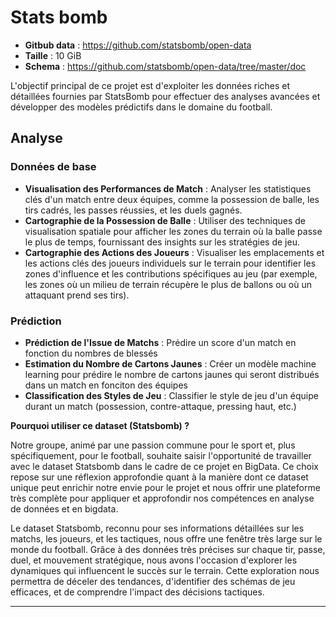 # Stats bomb

- **Gitbub data** : https://github.com/statsbomb/open-data
- **Taille** : 10 GiB
- **Schema** : https://github.com/statsbomb/open-data/tree/master/doc

L'objectif principal de ce projet est d'exploiter les données riches et détaillées fournies par StatsBomb pour effectuer des analyses avancées et développer des modèles prédictifs dans le domaine du football.

## Analyse

### Données de base
- **Visualisation des Performances de Match** : Analyser les statistiques clés d'un match entre deux équipes, comme la possession de balle, les tirs cadrés, les passes réussies, et les duels gagnés.
- **Cartographie de la Possession de Balle** : Utiliser des techniques de visualisation spatiale pour afficher les zones du terrain où la balle passe le plus de temps, fournissant des insights sur les stratégies de jeu.
- **Cartographie des Actions des Joueurs** : Visualiser les emplacements et les actions clés des joueurs individuels sur le terrain pour identifier les zones d'influence et les contributions spécifiques au jeu (par exemple, les zones où un milieu de terrain récupère le plus de ballons ou où un attaquant prend ses tirs).

### Prédiction

- **Prédiction de l'Issue de Matchs** : Prédire un score d'un match en fonction du nombres de blessés
- **Estimation du Nombre de Cartons Jaunes** :  Créer un modèle machine learning pour prédire le nombre de cartons jaunes qui seront distribués dans un match en fonciton des équipes
- **Classification des Styles de Jeu** : Classifier le style de jeu d'un équipe durant un match (possession, contre-attaque, pressing haut, etc.) 


**Pourquoi utiliser ce dataset (Statsbomb) ?** 

Notre groupe, animé par une passion commune pour le sport et, plus spécifiquement, pour le football, souhaite saisir l'opportunité de travailler avec le dataset Statsbomb dans le cadre de ce projet en BigData. Ce choix repose sur une réflexion approfondie quant à la manière dont ce dataset unique peut enrichir notre envie pour le projet et nous offrir une plateforme très complète pour appliquer et approfondir nos compétences en analyse de données et en bigdata.

Le dataset Statsbomb, reconnu pour ses informations détaillées sur les matchs, les joueurs, et les tactiques, nous offre une fenêtre très large sur le monde du football. Grâce à des données très précises sur chaque tir, passe, duel, et mouvement stratégique, nous avons l'occasion d'explorer les dynamiques qui influencent le succès sur le terrain. Cette exploration nous permettra de déceler des tendances, d'identifier des schémas de jeu efficaces, et de comprendre l'impact des décisions tactiques.

----------------------------------------------------------------
# 